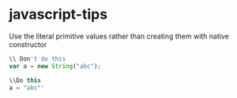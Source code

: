 # javascript-tips

Use the literal primitive values rather than creating them with native constructor

```Javascript
\\ Don't do this
var a = new String("abc");

\\Do this
a = "abc"'
```
